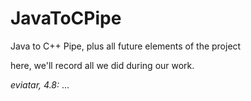 # JavaToCPipe
Java to C++ Pipe, plus all future elements of the project

here, we'll record all we did during our work. 

_eviatar, 4.8:_
...
